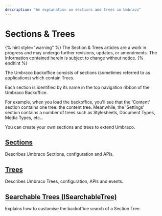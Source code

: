 ```yaml
---
description: "An explanation on sections and trees in Umbraco"
---
```


# Sections & Trees

{% hint style="warning" %}
The Section & Trees articles are a work in progress and may undergo further revisions, updates, or amendments. The information contained herein is subject to change without notice.
{% endhint %}

The Umbraco backoffice consists of sections (sometimes referred to as applications) which contain Trees.

Each section is identified by its name in the top navigation ribbon of the Umbraco Backoffice.

For example, when you load the backoffice, you'll see that the 'Content' section contains one tree: the content tree. Meanwhile, the 'Settings' section contains a number of trees such as Stylesheets, Document Types, Media Types, etc...

You can create your own sections and trees to extend Umbraco.

## [Sections](sections/README.md)

Describes Umbraco Sections, configuration and APIs.

## [Trees](trees/)

Describes Umbraco Trees, configuration, APIs and events.

## [Searchable Trees (ISearchableTree)](searchable-trees.md)

Explains how to customise the backoffice search of a Section Tree.
